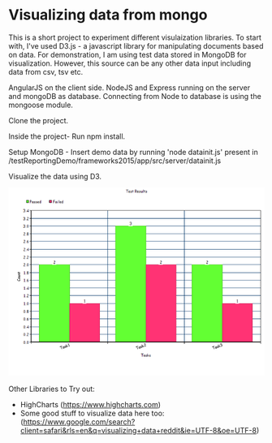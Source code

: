 # Visualizing data from mongo

This is a short project to experiment different visulaization libraries. To start with, I've used D3.js - a javascript library for manipulating documents based on data.
For demonstration, I am using test data stored in MongoDB for visualization. However, this source can be any other data input including data from csv, tsv etc.

AngularJS on the client side. NodeJS and Express running on the server and mongoDB as database. Connecting from Node to database is using the mongoose module.

Clone the project.

Inside the project- Run npm install.

Setup MongoDB - Insert demo data by running 'node datainit.js' present in /testReportingDemo/frameworks2015/app/src/server/datainit.js

Visualize the data using D3.

![chartimage](https://github.com/Arjiit/testReportingDemo/blob/master/app/chart/test.png)

Other Libraries to Try out:

- HighCharts (https://www.highcharts.com)
- Some good stuff to visualize data here too: (https://www.google.com/search?client=safari&rls=en&q=visualizing+data+reddit&ie=UTF-8&oe=UTF-8)

